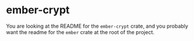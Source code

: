# ember-crypt
You are looking at the README for the `ember-crypt` crate, and you probably want the readme for the `ember` crate at the root of the project.  
